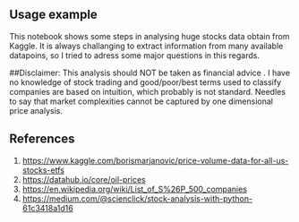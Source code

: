 
## Usage example

This notebook shows some steps in analysing huge stocks data obtain from Kaggle. It is always challanging to extract  information from many available datapoins, so I tried to adress some major questions in this regards.


##Disclaimer:
This analysis should NOT be taken as financial advice . I have no knowledge of stock trading and good/poor/best terms used to classify companies are based on intuition, which probably is not standard. Needles to say that market complexities cannot be captured by one dimensional price analysis.

## References

1. https://www.kaggle.com/borismarjanovic/price-volume-data-for-all-us-stocks-etfs
2. https://datahub.io/core/oil-prices
3. https://en.wikipedia.org/wiki/List_of_S%26P_500_companies
4. https://medium.com/@scienclick/stock-analysis-with-python-61c3418a1d16

